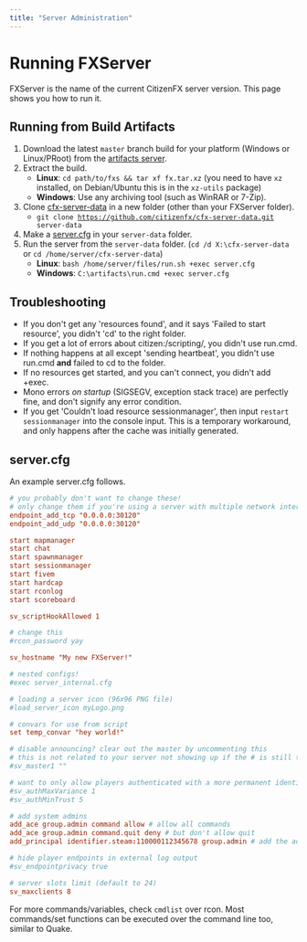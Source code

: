 ```yaml
---
title: "Server Administration"
---
```


# Running FXServer

FXServer is the name of the current CitizenFX server version. This page shows you how to run it.

Running from Build Artifacts
----------------------------

1.  Download the latest `master` branch build for your platform (Windows or Linux/PRoot) from the [artifacts server](https://runtime.fivem.net/artifacts/fivem/).
2.  Extract the build.
    -   **Linux**: `cd path/to/fxs && tar xf fx.tar.xz` (you need to have `xz` installed, on Debian/Ubuntu this is in the `xz-utils` package)
    -   **Windows**: Use any archiving tool (such as WinRAR or 7-Zip).
3.  Clone [cfx-server-data](https://github.com/citizenfx/cfx-server-data) in a new folder (other than your FXServer folder).
    -   `git clone `[`https://github.com/citizenfx/cfx-server-data.git`](https://github.com/citizenfx/cfx-server-data.git)` server-data`
4.  Make a [server.cfg](#server.cfg "wikilink") in your `server-data` folder.
5.  Run the server from the `server-data` folder. (`cd /d X:\cfx-server-data` or `cd /home/server/cfx-server-data`)
    -   **Linux**: `bash /home/server/files/run.sh +exec server.cfg`
    -   **Windows**: `C:\artifacts\run.cmd +exec server.cfg`

Troubleshooting
---------------

-   If you don't get any 'resources found', and it says 'Failed to start resource', you didn't 'cd' to the right folder.
-   If you get a lot of errors about citizen:/scripting/, you didn't use run.cmd.
-   If nothing happens at all except 'sending heartbeat', you didn't use run.cmd **and** failed to cd to the folder.
-   If no resources get started, and you can't connect, you didn't add +exec.
-   Mono errors _on startup_ (SIGSEGV, exception stack trace) are perfectly fine, and don't signify any error condition.
-   If you get 'Couldn't load resource sessionmanager', then input `restart sessionmanager` into the console input. This is a temporary workaround, and only happens after the cache was initially generated.

server.cfg
----------

An example server.cfg follows.

```toml
# you probably don't want to change these!
# only change them if you're using a server with multiple network interfaces
endpoint_add_tcp "0.0.0.0:30120"
endpoint_add_udp "0.0.0.0:30120"

start mapmanager
start chat
start spawnmanager
start sessionmanager
start fivem
start hardcap
start rconlog
start scoreboard

sv_scriptHookAllowed 1

# change this
#rcon_password yay

sv_hostname "My new FXServer!"

# nested configs!
#exec server_internal.cfg

# loading a server icon (96x96 PNG file)
#load_server_icon myLogo.png

# convars for use from script
set temp_convar "hey world!"

# disable announcing? clear out the master by uncommenting this
# this is not related to your server not showing up if the # is still there
#sv_master1 ""

# want to only allow players authenticated with a more permanent identifier?
#sv_authMaxVariance 1
#sv_authMinTrust 5

# add system admins
add_ace group.admin command allow # allow all commands
add_ace group.admin command.quit deny # but don't allow quit
add_principal identifier.steam:110000112345678 group.admin # add the admin to the group

# hide player endpoints in external log output
#sv_endpointprivacy true

# server slots limit (default to 24)
sv_maxclients 8
```

For more commands/variables, check `cmdlist` over rcon. Most commands/set functions can be executed over the command line too, similar to Quake.
